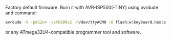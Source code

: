 Factory default firmware. Burn it with AVR-ISP500(-TINY) using avrdude and command:
```bash
avrdude -V -pm32u4 -cstk500v2 -P/dev/ttyACM0 -U flash:w:keyboard.hex:a -U hfuse:w:0xD8:m -U efuse:w:0xC7:m -U lock:w:0xCF:m
```
or any ATmega32U4-compatible programmer tool and software.
